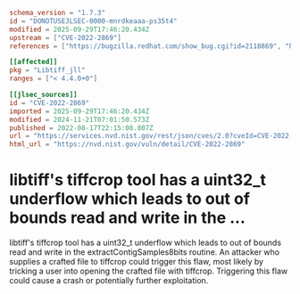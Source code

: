 ```toml
schema_version = "1.7.3"
id = "DONOTUSEJLSEC-0000-mnrdkeaaa-ps35t4"
modified = 2025-09-29T17:46:20.434Z
upstream = ["CVE-2022-2869"]
references = ["https://bugzilla.redhat.com/show_bug.cgi?id=2118869", "https://lists.debian.org/debian-lts-announce/2023/01/msg00018.html", "https://www.debian.org/security/2023/dsa-5333", "https://bugzilla.redhat.com/show_bug.cgi?id=2118869", "https://lists.debian.org/debian-lts-announce/2023/01/msg00018.html", "https://www.debian.org/security/2023/dsa-5333"]

[[affected]]
pkg = "Libtiff_jll"
ranges = ["< 4.4.0+0"]

[[jlsec_sources]]
id = "CVE-2022-2869"
imported = 2025-09-29T17:46:20.434Z
modified = 2024-11-21T07:01:50.573Z
published = 2022-08-17T22:15:08.807Z
url = "https://services.nvd.nist.gov/rest/json/cves/2.0?cveId=CVE-2022-2869"
html_url = "https://nvd.nist.gov/vuln/detail/CVE-2022-2869"
```

# libtiff's tiffcrop tool has a uint32_t underflow which leads to out of bounds read and write in the ...

libtiff's tiffcrop tool has a uint32_t underflow which leads to out of bounds read and write in the extractContigSamples8bits routine. An attacker who supplies a crafted file to tiffcrop could trigger this flaw, most likely by tricking a user into opening the crafted file with tiffcrop. Triggering this flaw could cause a crash or potentially further exploitation.

